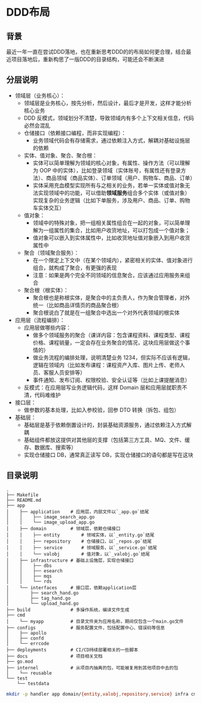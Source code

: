 # DDD布局

## 背景

最近一年一直在尝试DDD落地，也在重新思考DDD的的布局如何更合理，结合最近项目落地后，重新构思了一版DDD的目录结构，可能还会不断演进

## 分层说明
- 领域层（业务核心）：
    - 领域层是业务核心，按先分析，然后设计，最后才是开发，这样才能分析核心业务
    - DDD 反模式，领域划分不清楚，导致领域内有多个上下文相关信息，代码必然会混乱
    - 仓储接口（依赖接口编程，而非实现编程）：
        - 业务领域代码会有存储需求，通过依赖注入方式，解耦对基础设施层的依赖
    - 实体、值对象、聚合、聚合根：
        - 实体可以简单理解为领域的核心对象，有属性、操作方法（可以理解为 OOP 中的实体），比如登录领域（实体账号，有属性还有登录方法）、商品领域（商品实体）、订单领域（用户、购物车、商品、订单）
        - 实体采用充血模型实现所有与之相关的业务，若单一实体或值对象无法实现领域中的功能，可以借助**领域服务**组合多个实体（或值对象）实现复杂的业务逻辑（比如下单服务，涉及用户、商品、订单、购物车实体交互）
    - 值对象：
        - 领域中的特殊对象，把一组相关属性组合在一起的对象，可以简单理解为一组属性的集合，比如用户收货地址，可以打包成一个值对象；
        - 值对象可以嵌入到实体属性中，比如收货地址值对象嵌入到用户收货属性中
    - 聚合（领域聚合服务）：
        - 在一个限定上下文中（在某个领域内），紧密相关的实体、值对象进行组合，就构成了聚合，有更强的表现
        - 注意：如果是两个完全不同领域的信息聚合，应该通过应用服务来组合
    - 聚合根（根实体）：
        - 聚合根也是称根实体，是聚合中的主负责人，作为聚合管理者，对外统一（比如商品详情页的商品聚合根）
        - 聚合根说白了就是在一组聚合中选出一个对外代表领域的根实体
- 应用层（流程编排）：
    - 应用层做哪些内容：
        - 做多个领域服务的聚合（课详内容：包含课程资料、课程类型、课程价格、课程销量，一定会存在业务聚合的情况，这块应用层做这个事情的）
        - 做业务流程的编排处理，说明清楚业务 1234，但实际不应该有逻辑，逻辑在领域内（比如发布课程：课程资产入库、图片上传、老师人员、客服人员安排等）
        - 事件通知、发布订阅、权限校验、安全认证等（比如上课提醒消息）
    - 反模式：在应用层写业务逻辑代码，这样 Domain 层和应用层就职责不清，代码难维护
- 接口层：
    - 做参数的基本处理，比如入参校验，回参 DTO 转换（拆包、组包）
- 基础层：
    - 基础层是基于依赖倒置设计的，封装基础资源服务，通过依赖注入方式解耦
    - 基础组件都放这提供对其他层的支撑（包括第三方工具、MQ、文件、缓存、数据库、搜索等）
    - 实现仓储接口 DB，通常真正读写 DB，实现仓储接口的语句都是写在这块

## 目录说明

```
.
├── Makefile
├── README.md
├── app
│    ├── application    # 应用层，内部文件以`_app.go`结尾
│    │    ├── image_search_app.go
│    │    └── image_upload_app.go
│    ├── domain         # 领域层，依赖仓储接口
│    │    ├── entity        # 领域实体，以`_entity.go`结尾
│    │    ├── repository    # 仓储接口，以`_repos.go`结尾
│    │    ├── service       # 领域服务，以`_service.go`结尾
│    │    └── valobj        # 值对象，以`_valobj.go`结尾
│    ├── infrastructure # 基础上设施层，实现仓储接口
│    │    ├── dbs
│    │    ├── esearch
│    │    ├── mqs
│    │    └── rds
│    └── interfaces     # 接口层，依赖application层
│        ├── search_hand.go
│        ├── tag_hand.go
│        └── upload_hand.go
├── build               # 多操作系统，编译文件生成
├── cmd                 
│    └── myapp          # 目录文件夹为应用名称，期间仅包含一个main.go文件
├── configs             # 服务配置文件，包括配置中心、错误码等信息
│    ├── apollo
│    ├── confd
│    └── errcode
├── deployments         # CI/CD持续部署相关的一些脚本
├── docs                # 项目相关文档
├── go.mod
├── internel            # 从项目内抽离的包，可能被复用到其他项目中去的包
│    └── reusable
└── test
    └── testdata
```


```bash
mkdir -p handler app domain/{entity,valobj,repository,service} infra cmd/myapp docs deployments build test/testdata configs/{errcode,confd,apollo}
```